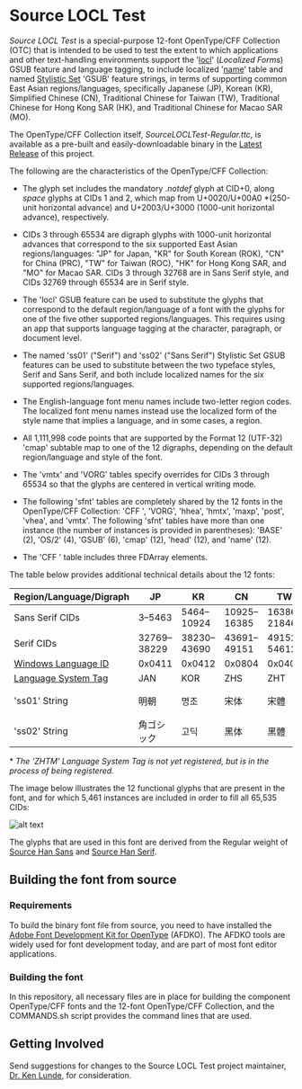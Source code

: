 # Source LOCL Test

*Source LOCL Test* is a special-purpose 12-font OpenType/CFF Collection (OTC) that is intended to be used to test the extent to which applications and other text-handling environments support the '[locl](https://docs.microsoft.com/en-us/typography/opentype/spec/features_ko#locl)' (*Localized Forms*) GSUB feature and language tagging, to include localized '[name](https://docs.microsoft.com/en-us/typography/opentype/spec/name)' table and named [Stylistic Set](https://docs.microsoft.com/en-us/typography/opentype/spec/features_pt#tag-39ss0139---39ss2039) 'GSUB' feature strings, in terms of supporting common East Asian regions/languages, specifically Japanese (JP), Korean (KR), Simplified Chinese (CN), Traditional Chinese for Taiwan (TW), Traditional Chinese for Hong Kong SAR (HK), and Traditional Chinese for Macao SAR (MO).

The OpenType/CFF Collection itself, *SourceLOCLTest-Regular.ttc*, is available as a pre-built and easily-downloadable binary in the [Latest Release](https://github.com/adobe-fonts/source-locl-test/releases/latest/) of this project.

The following are the characteristics of the OpenType/CFF Collection:

* The glyph set includes the mandatory *.notdef* glyph at CID+0, along *space* glyphs at CIDs 1 and 2, which map from U+0020/U+00A0 *(250-unit horizontal advance) and U+2003/U+3000 (1000-unit horizontal advance), respectively.

* CIDs 3 through 65534 are digraph glyphs with 1000-unit horizontal advances that correspond to the six supported East Asian regions/languages: "JP" for Japan, "KR" for South Korean (ROK), "CN" for China (PRC), "TW" for Taiwan (ROC), "HK" for Hong Kong SAR, and "MO" for Macao SAR. CIDs 3 through 32768 are in Sans Serif style, and CIDs 32769 through 65534 are in Serif style.

* The 'locl' GSUB feature can be used to substitute the glyphs that correspond to the default region/language of a font with the glyphs for one of the five other supported regions/languages. This requires using an app that supports language tagging at the character, paragraph, or document level.

* The named 'ss01' ("Serif") and 'ss02' ("Sans Serif") Stylistic Set GSUB features can be used to substitute between the two typeface styles, Serif and Sans Serif, and both include localized names for the six supported regions/languages.

* The English-language font menu names include two-letter region codes. The localized font menu names instead use the localized form of the style name that implies a language, and in some cases, a region.

* All 1,111,998 code points that are supported by the Format 12 (UTF-32) 'cmap' subtable map to one of the 12 digraphs, depending on the default region/language and style of the font.

* The 'vmtx' and 'VORG' tables specify overrides for CIDs 3 through 65534 so that the glyphs are centered in vertical writing mode.

* The following 'sfnt' tables are completely shared by the 12 fonts in the OpenType/CFF Collection: 'CFF ', 'VORG', 'hhea', 'hmtx', 'maxp', 'post', 'vhea', and 'vmtx'. The following 'sfnt' tables have more than one instance (the number of instances is provided in parentheses): 'BASE' (2), 'OS/2' (4), 'GSUB' (6), 'cmap' (12), 'head' (12), and 'name' (12).

* The 'CFF ' table includes three FDArray elements.

The table below provides additional technical details about the 12 fonts:

**Region/Language/Digraph** | **JP** | **KR** | **CN** | **TW** | **HK** | **MO**
--- | --- | --- | --- | --- | --- | ---
Sans Serif CIDs | 3&ndash;5463 | 5464&ndash;10924 | 10925&ndash;16385 | 16386&ndash;21846 | 21847&ndash;27307 | 27308&ndash;32768
Serif CIDs | 32769&ndash;38229 | 38230&ndash;43690 | 43691&ndash;49151 | 49152&ndash;54612 | 54613&ndash;60073 | 60074&ndash;65534
[Windows Language ID](https://docs.microsoft.com/en-us/typography/opentype/spec/name#windows-language-ids) | 0x0411 | 0x0412 | 0x0804 | 0x0404 | 0x0C04 | 0x1404
[Language System Tag](https://docs.microsoft.com/en-us/typography/opentype/spec/languagetags) | JAN | KOR | ZHS | ZHT | ZHH | ZHTM*
'ss01' String | &#x660E;&#x671D; | &#xBA85;&#xC870; | &#x5B8B;&#x4F53; | &#x5B8B;&#x9AD4; | &#x5B8B;&#x9AD4; &#x9999;&#x6E2F; | &#x5B8B;&#x9AD4; &#x6FB3;&#x9580;
'ss02' String | &#x89D2;&#x30B4;&#x30B7;&#x30C3;&#x30AF; | &#xACE0;&#xB515; | &#x9ED1;&#x4F53; | &#x9ED1;&#x9AD4; | &#x9ED1;&#x9AD4; &#x9999;&#x6E2F; | &#x9ED1;&#x9AD4; &#x6FB3;&#x9580;

\* *The 'ZHTM' Language System Tag is not yet registered, but is in the process of being registered.*

The image below illustrates the 12 functional glyphs that are present in the font, and for which 5,461 instances are included in order to fill all 65,535 CIDs:

![alt text](https://github.com/adobe-fonts/source-locl-test/raw/master/resources/locl-example.jpg "img-View")

The glyphs that are used in this font are derived from the Regular weight of [Source Han Sans](https://github.com/adobe-fonts/source-han-sans/) and [Source Han Serif](https://github.com/adobe-fonts/source-han-serif/).

## Building the font from source

### Requirements

To build the binary font file from source, you need to have installed the [Adobe Font Development Kit for OpenType](https://github.com/adobe-type-tools/afdko/) (AFDKO). The AFDKO tools are widely used for font development today, and are part of most font editor applications.

### Building the font

In this repository, all necessary files are in place for building the component OpenType/CFF fonts and the 12-font OpenType/CFF Collection, and the COMMANDS.sh script provides the command lines that are used.

## Getting Involved

Send suggestions for changes to the Source LOCL Test project maintainer, [Dr. Ken Lunde](mailto:lunde@adobe.com?subject=[GitHub]%20Source%20LOCL%20Test), for consideration.
